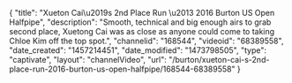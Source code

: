 {
    "title": "Xueton Cai\u2019s 2nd Place Run \u2013 2016 Burton US Open Halfpipe",
    "description": "Smooth, technical and big enough airs to grab second place, Xuetong Cai was as close as anyone could come to taking Chloe Kim off the top spot.",
    "channelid": "168544",
    "videoid": "68389558",
    "date_created": "1457214451",
    "date_modified": "1473798505",
    "type": "captivate",
    "layout": "channelVideo",
    "url": "\/burton\/xueton-cai-s-2nd-place-run-2016-burton-us-open-halfpipe\/168544-68389558"
}